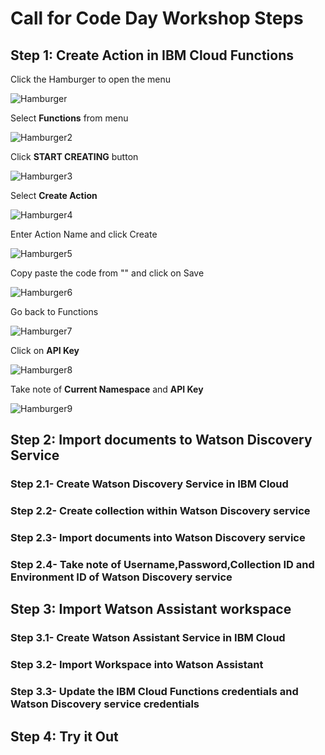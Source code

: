 # Call for Code Day Workshop Steps


## Step 1: Create Action in IBM Cloud Functions

Click the Hamburger to open the menu

  ![Hamburger](readme_images/1.png)
 
Select **Functions** from menu

  ![Hamburger2](readme_images/2.png)

Click **START CREATING** button

  ![Hamburger3](readme_images/3.png)
  
Select **Create Action**

  ![Hamburger4](readme_images/4.png)

Enter Action Name and click Create

  ![Hamburger5](readme_images/5.png)

Copy paste the code from "" and click on Save

![Hamburger6](readme_images/6.png)

Go back to Functions

  ![Hamburger7](readme_images/7.png)

Click on **API Key**

  ![Hamburger8](readme_images/8.png)

Take note of **Current Namespace** and **API Key**

  ![Hamburger9](readme_images/9.png)

## Step 2: Import documents to Watson Discovery Service

### Step 2.1- Create Watson Discovery Service in IBM Cloud

### Step 2.2- Create collection within Watson Discovery service

### Step 2.3- Import documents into Watson Discovery service

### Step 2.4- Take note of Username,Password,Collection ID and Environment ID of Watson Discovery service

## Step 3: Import Watson Assistant workspace

### Step 3.1- Create Watson Assistant Service in IBM Cloud

### Step 3.2- Import Workspace into Watson Assistant

### Step 3.3- Update the IBM Cloud Functions credentials and Watson Discovery service credentials

## Step 4: Try it Out
